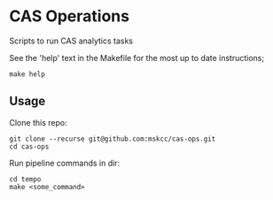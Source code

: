 # CAS Operations

Scripts to run CAS analytics tasks

See the 'help' text in the Makefile for the most up to date instructions;

```
make help
```

## Usage

Clone this repo:

```
git clone --recurse git@github.com:mskcc/cas-ops.git
cd cas-ops
```

Run pipeline commands in dir:

```
cd tempo
make <some_command>
```
